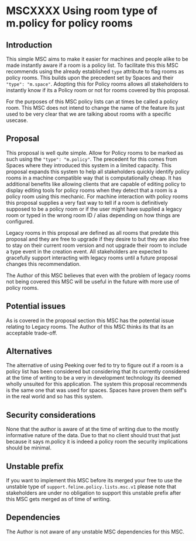 # MSCXXXX Using room type of m.policy for policy rooms

## Introduction

This simple MSC aims to make it easier for machines and people alike to be made instantly aware if a 
room is a policy list. To facilitate this this MSC recommends using the already established `type` 
attribute to flag rooms as policy rooms. This builds upon the precedent set by Spaces and their 
`"type": "m.space"`. Adopting this for Policy rooms allows all stakeholders to instantly know if its 
a Policy room or not for rooms covered by this proposal. 

For the purposes of this MSC policy lists can at times be called a policy room. This MSC does not intend 
to change the name of the feature its just used to be very clear that we are talking about rooms with a 
specific usecase. 

## Proposal

This proposal is well quite simple. Allow for Policy rooms to be marked as such using the 
`"type": "m.policy"`. The precedent for this comes from Spaces where they introduced this system in a
limited capacity. This proposal expands this system to help all stakeholders quickly identify 
policy rooms in a machine compatible way that is computationally cheap. It has additional benefits like
allowing clients that are capable of editing policy to display editing tools for policy rooms when they
detect that a room is a policy room using this mechanic. For machine interaction with policy rooms this
proposal supplies a very fast way to tell if a room is definitively supposed to be a policy room or if 
the user might have supplied a legacy room or typed in the wrong room ID / alias depending on how things
are configured. 

Legacy rooms in this proposal are defined as all rooms that predate this proposal and they are free to upgrade
if they desire to but they are also free to stay on their current room version and not upgrade their
room to include a type event in the creation event. All stakeholders are expected to gracefully support 
interacting with legacy rooms until a future proposal changes this recommendation. 

The Author of this MSC believes that even with the problem of legacy rooms not being covered this MSC will
be useful in the future with more use of policy rooms. 


## Potential issues

As is covered in the proposal section this MSC has the potential issue relating to Legacy rooms.
The Author of this MSC thinks its that its an acceptable trade-off. 


## Alternatives

The alternative of using Peeking over fed to try to figure out if a room is a policy list has been
considered but considering that its currently considered at the time of writing to be a very in development
technology its deemed wholly unsuited for this application. The system this proposal recommends is the same
one that was used for spaces. Spaces have proven them self's in the real world and so has this system.

## Security considerations

None that the author is aware of at the time of writing due to the mostly informative nature of the data.
Due to that no client should trust that just because it says m.policy it is indeed a policy room the security
implications should be minimal.

## Unstable prefix

If you want to implement this MSC before its merged your free to use the unstable type of 
`support.feline.policy.lists.msc.v1` please note that stakeholders are under no obligation to support this
unstable prefix after this MSC gets merged as of time of writing. 

## Dependencies

The Author is not aware of any unstable MSC dependencies for this MSC.